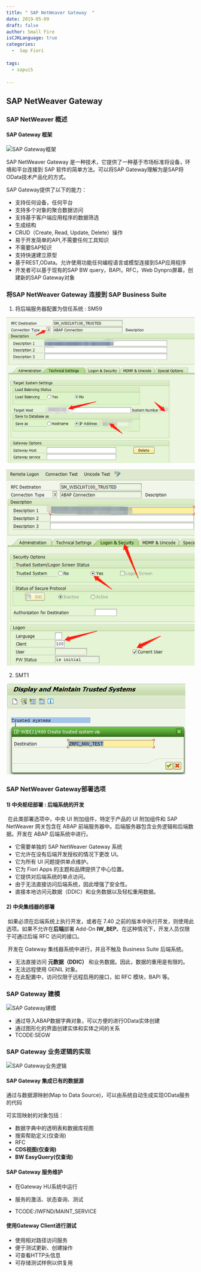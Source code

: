```yaml
---
title: " SAP NetWeaver Gateway  "
date: 2019-05-09
draft: false
author: Small Fire
isCJKLanguage: true
categories: 
  -  Sap Fiori

tags: 
  - sapui5

---
```


## SAP NetWeaver Gateway

### SAP NetWeaver 概述

#### SAP Gateway 框架

![SAP Gateway框架](/images/HANA/FioriGateway1.png)

SAP NetWeaver Gateway 是一种技术，它提供了一种基于市场标准将设备，环境和平台连接到 SAP 软件的简单方法。可以将SAP Gateway理解为是SAP将OData技术产品化的方式。

SAP Gateway提供了以下的能力：

- 支持任何设备，任何平台
- 支持多个对象的聚合数据访问
- 支持基于客户端应用程序的数据筛选
- 生成结构
- CRUD（Create, Read, Update, Delete）操作
- 易于开发简单的API,不需要任何工具知识
- 不需要SAP知识
- 支持快速建立原型
- 基于REST,OData。允许使用功能任何编程语言或模型连接到SAP应用程序
- 开发者可以基于现有的SAP BW query，BAPI，RFC，Web Dynpro屏幕，创建新的SAP Gateway对象

### 将SAP NetWeaver Gateway 连接到 SAP Business Suite

1) 将后端服务器配置为信任系统 : SM59

![1559703243928](/images/SAPUI5/1559703243928.png)

![1559712968906](/images/SAPUI5/1559712968906.png)    

2) SMT1

![1559713194355](/images/SAPUI5/1559713194355.png)

### SAP NetWeaver Gateway部署选项

#### 1) 中央枢纽部署 : 后端系统的开发

​	在此类部署选项中，中央 UI 附加组件，特定于产品的 UI 附加组件和 SAP NetWeaver 网关包含在 ABAP 前端服务器中。后端服务器包含业务逻辑和后端数据。开发在 ABAP 后端系统中进行。

- 它需要单独的 SAP NetWeaver Gateway 系统
- 它允许在没有后端开发授权的情况下更改 UI。
- 它为所有 UI 问题提供单点维护。
- 它为 Fiori Apps 的主题和品牌提供了中心位置。
- 它提供对后端系统的单点访问。
- 由于无法直接访问后端系统，因此增强了安全性。
- 直接本地访问元数据（DDIC）和业务数据以及轻松重用数据。

#### 2) 中央集线器的部署

​	如果必须在后端系统上执行开发，或者在 7.40 之前的版本中执行开发，则使用此选项。如果不允许在**后端**部署 Add-On **IW_BEP**。在这种情况下，开发人员仅限于可通过后端 RFC 访问的接口。

​	开发在 Gateway 集线器系统中进行，并且不触及 Business Suite 后端系统。

- 无法直接访问 **元数据（DDIC）** 和业务数据。因此，数据的重用是有限的。
- 无法远程使用 GENIL 对象。
- 在此配置中，访问仅限于远程启用的接口，如 RFC 模块，BAPI 等。

### SAP Gateway 建模

![SAP Gateway建模](/images/HANA/FioriGateway2.png)

- 通过导入ABAP数据字典对象，可以方便的进行OData实体创建
- 通过图形化的界面创建实体和实体之间的关系
- TCODE:SEGW

### SAP Gateway 业务逻辑的实现

![SAP Gateway业务逻辑](/images/HANA/FioriGateway3.png)



#### SAP Gateway 集成已有的数据源

通过与数据源映射(Map to Data Source)，可以由系统自动生成实现OData服务的代码

可实现映射的对象包括：

- 数据字典中的透明表和数据库视图
- 搜索帮助定义(仅查询)
- RFC
- **CDS视图(仅查询)**
- **BW EasyQuery(仅查询)**

#### SAP Gateway 服务维护

- 在Gateway HU系统中运行

- 服务的激活、状态查询、测试

- TCODE:/IWFND/MAINT_SERVICE

#### 使用Gateway Client进行测试

- 使用相对路径访问服务
- 便于测试更新、创建操作
- 可查看HTTP头信息
- 可存储测试样例以供复用
